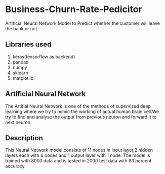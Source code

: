 # Business-Churn-Rate-Pedicitor
Artificial Neural Network Model to Predict whether the customer will leave the bank or not.
## Libraries used
1. keras(tensorflow as backend)
2. pandas
3. numpy
4. sklearn
5. matplotlib
## Artificial Neural Network
The Artifial Neural Network is one of the methods of supervised deep learning where we try to mimic the working of actual human brain cell.We try to find and analyse the output from previous neuron and forward it to next neuron.
## Description
This Neural Network model consists of 11 nodes in input layer,2 hidden layers each with 6 nodes and 1 output layer with 1 node.
The model is trained with 8000 data and is tested in 2000 test data with 83 percent accuracy.
